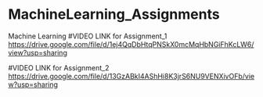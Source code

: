 # MachineLearning_Assignments
Machine Learning
#VIDEO LINK for Assignment_1
https://drive.google.com/file/d/1ej4QqDbHtqPNSkX0mcMqHbNGiFhKcLW6/view?usp=sharing

#VIDEO LINK for Assignment_2
https://drive.google.com/file/d/13GzABkI4AShHi8K3jrS6NU9VENXivOFb/view?usp=sharing

